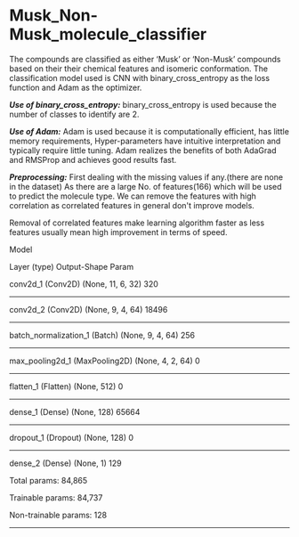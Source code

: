 # Musk_Non-Musk_molecule_classifier

The compounds are classified as either ‘Musk’ or ‘Non-Musk’ compounds based on their  their chemical features and isomeric conformation. The classification model used is CNN with binary_cross_entropy as the loss function and Adam as the optimizer.

***Use of binary_cross_entropy:***
binary_cross_entropy is used because the number of classes to identify are 2.

***Use of Adam:***
Adam is used because it is computationally efficient, has little memory requirements, Hyper-parameters have intuitive interpretation and typically require little tuning.
Adam realizes the benefits of both AdaGrad and RMSProp and achieves good results fast.

***Preprocessing:***
First dealing with the missing values if any.(there are none in the dataset)
As there are a large No. of features(166) which will be used to predict the molecule type. We can remove the features with high correlation as correlated features in general don't improve models.

Removal of correlated features make learning algorithm faster as less features usually mean high improvement in terms of speed.

Model

Layer (type)                          Output-Shape              Param


conv2d_1 (Conv2D)                     (None, 11, 6, 32)         320

_________________________________________________________________
conv2d_2 (Conv2D)                     (None, 9, 4, 64)          18496

_________________________________________________________________
batch_normalization_1 (Batch)         (None, 9, 4, 64)          256

_________________________________________________________________
max_pooling2d_1 (MaxPooling2D)        (None, 4, 2, 64)          0

_________________________________________________________________
flatten_1 (Flatten)                   (None, 512)               0

_________________________________________________________________
dense_1 (Dense)                       (None, 128)               65664

_________________________________________________________________
dropout_1 (Dropout)                   (None, 128)               0

_________________________________________________________________
dense_2 (Dense)                       (None, 1)                 129

Total params: 84,865

Trainable params: 84,737

Non-trainable params: 128
_________________________________________________________________
